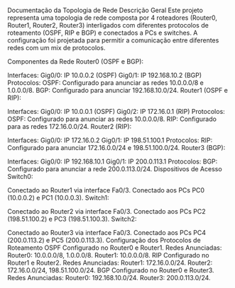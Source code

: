 Documentação da Topologia de Rede
Descrição Geral
Este projeto representa uma topologia de rede composta por 4 roteadores (Router0, Router1, Router2, Router3) interligados com diferentes protocolos de roteamento (OSPF, RIP e BGP) e conectados a PCs e switches. A configuração foi projetada para permitir a comunicação entre diferentes redes com um mix de protocolos.

Componentes da Rede
Router0 (OSPF e BGP):

Interfaces:
Gig0/0: IP 10.0.0.2 (OSPF)
Gig0/1: IP 192.168.10.2 (BGP)
Protocolos:
OSPF: Configurado para anunciar as redes 10.0.0.0/8 e 1.0.0.0/8.
BGP: Configurado para anunciar 192.168.10.0/24.
Router1 (OSPF e RIP):

Interfaces:
Gig0/0: IP 10.0.0.1 (OSPF)
Gig0/2: IP 172.16.0.1 (RIP)
Protocolos:
OSPF: Configurado para anunciar as redes 10.0.0.0/8.
RIP: Configurado para as redes 172.16.0.0/24.
Router2 (RIP):

Interfaces:
Gig0/0: IP 172.16.0.2
Gig0/1: IP 198.51.100.1
Protocolos:
RIP: Configurado para anunciar 172.16.0.0/24 e 198.51.100.0/24.
Router3 (BGP):

Interfaces:
Gig0/0: IP 192.168.10.1
Gig0/1: IP 200.0.113.1
Protocolos:
BGP: Configurado para anunciar a rede 200.0.113.0/24.
Dispositivos de Acesso
Switch0:

Conectado ao Router1 via interface Fa0/3.
Conectado aos PCs PC0 (10.0.0.2) e PC1 (10.0.0.3).
Switch1:

Conectado ao Router2 via interface Fa0/3.
Conectado aos PCs PC2 (198.51.100.2) e PC3 (198.51.100.3).
Switch2:

Conectado ao Router3 via interface Fa0/3.
Conectado aos PCs PC4 (200.0.113.2) e PC5 (200.0.113.3).
Configuração dos Protocolos de Roteamento
OSPF
Configurado no Router0 e Router1.
Redes Anunciadas:
Router0: 10.0.0.0/8, 1.0.0.0/8.
Router1: 10.0.0.0/8.
RIP
Configurado no Router1 e Router2.
Redes Anunciadas:
Router1: 172.16.0.0/24.
Router2: 172.16.0.0/24, 198.51.100.0/24.
BGP
Configurado no Router0 e Router3.
Redes Anunciadas:
Router0: 192.168.10.0/24.
Router3: 200.0.113.0/24.
